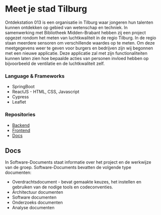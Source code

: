 # Meet je stad Tilburg

Ontdekstation 013 is een organisatie in Tilburg waar jongeren hun talenten kunnen ontdekken op gebied van wetenschap en techniek. In samenwerking met Bibliotheek Midden-Brabant hebben zij een project opgezet rondom het meten van luchtkwaliteit in de regio Tilburg. In de regio staan meerdere sensoren om verschillende waardes op te meten. Om deze meetgegevens weer te geven voor burgers en bedrijven zijn wij begonnen met een nieuwe applicatie. Deze applicatie zal met zijn functionaliteiten kunnen laten zien hoe bepaalde acties van personen invloed hebben op bijvoorbeeld de ventilatie en de luchtkwaliteit zelf.  


### Language & Frameworks
- SpringBoot
- ReactJS - HTML, CSS, Javascript
- Cypress
- Leaflet


### Repositories
- [Backend](https://github.com/OntdekIT/Software-BackEnd)
- [Frontend](https://github.com/OntdekIT/Software-FrontEnd)
- [Docs](https://https://github.com/OntdekIT/Software-Documents)


## Docs
In Software-Documents staat informatie over het project en de werkwijze van de groep. Software-Documents bevatten de volgende type documenten:

- Overdrachtsdocument - bevat gemaakte keuzes, het instellen en gebruiken van de nodige tools en codeconventies.
- Architectuur documenten
- Software documenten
- Onderzoeks documenten
- Analyse documenten
